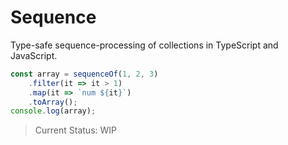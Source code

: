 # Sequence

Type-safe sequence-processing of collections in TypeScript and JavaScript.

```ts
const array = sequenceOf(1, 2, 3)
    .filter(it => it > 1)
    .map(it => `num ${it}`)
    .toArray();
console.log(array); 
```

> Current Status: WIP

